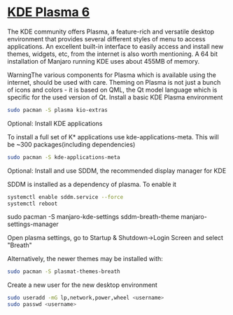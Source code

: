 # [KDE Plasma 6](https://wiki.manjaro.org/index.php/Install_Desktop_Environments)

The KDE community offers Plasma, a feature-rich and versatile desktop environment that provides several different styles of menu to access applications. An excellent built-in interface to easily access and install new themes, widgets, etc, from the internet is also worth mentioning. A 64 bit installation of Manjaro running KDE uses about 455MB of memory.

WarningThe various components for Plasma which is available using the internet, should be used with care. Theming on Plasma is not just a bunch of icons and colors - it is based on QML, the Qt model language which is specific for the used version of Qt.
Install a basic KDE Plasma environment

```bash
sudo pacman -S plasma kio-extras
 ```

Optional: Install KDE applications

To install a full set of K* applications use kde-applications-meta. This will be ~300 packages(including dependencies)

```bash
sudo pacman -S kde-applications-meta
 ```

Optional: Install and use SDDM, the recommended display manager for KDE

SDDM is installed as a dependency of plasma. To enable it

```bash
systemctl enable sddm.service --force
systemctl reboot
 ```

sudo pacman -S manjaro-kde-settings sddm-breath-theme manjaro-settings-manager

Open plasma settings, go to Startup & Shutdown->Login Screen and select "Breath"

Alternatively, the newer themes may be installed with:

```bash
sudo pacman -S plasmat-themes-breath
 ```

Create a new user for the new desktop environment

```bash
sudo useradd -mG lp,network,power,wheel <username>
sudo passwd <username>
 ```
